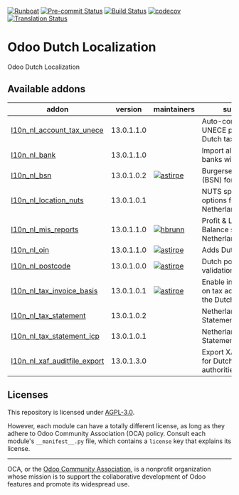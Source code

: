 
[![Runboat](https://img.shields.io/badge/runboat-Try%20me-875A7B.png)](https://runboat.odoo-community.org/builds?repo=OCA/l10n-netherlands&target_branch=13.0)
[![Pre-commit Status](https://github.com/OCA/l10n-netherlands/actions/workflows/pre-commit.yml/badge.svg?branch=13.0)](https://github.com/OCA/l10n-netherlands/actions/workflows/pre-commit.yml?query=branch%3A13.0)
[![Build Status](https://github.com/OCA/l10n-netherlands/actions/workflows/test.yml/badge.svg?branch=13.0)](https://github.com/OCA/l10n-netherlands/actions/workflows/test.yml?query=branch%3A13.0)
[![codecov](https://codecov.io/gh/OCA/l10n-netherlands/branch/13.0/graph/badge.svg)](https://codecov.io/gh/OCA/l10n-netherlands)
[![Translation Status](https://translation.odoo-community.org/widgets/l10n-netherlands-13-0/-/svg-badge.svg)](https://translation.odoo-community.org/engage/l10n-netherlands-13-0/?utm_source=widget)

<!-- /!\ do not modify above this line -->

# Odoo Dutch Localization

Odoo Dutch Localization

<!-- /!\ do not modify below this line -->

<!-- prettier-ignore-start -->

[//]: # (addons)

Available addons
----------------
addon | version | maintainers | summary
--- | --- | --- | ---
[l10n_nl_account_tax_unece](l10n_nl_account_tax_unece/) | 13.0.1.1.0 |  | Auto-configure UNECE params on Dutch taxes
[l10n_nl_bank](l10n_nl_bank/) | 13.0.1.1.0 |  | Import all Dutch banks with BIC code
[l10n_nl_bsn](l10n_nl_bsn/) | 13.0.1.0.2 | [![astirpe](https://github.com/astirpe.png?size=30px)](https://github.com/astirpe) | Burgerservicenummer (BSN) for Partners
[l10n_nl_location_nuts](l10n_nl_location_nuts/) | 13.0.1.0.1 |  | NUTS specific options for Netherlands
[l10n_nl_mis_reports](l10n_nl_mis_reports/) | 13.0.1.1.0 | [![hbrunn](https://github.com/hbrunn.png?size=30px)](https://github.com/hbrunn) | Profit & Loss / Balance sheet for the Netherlands
[l10n_nl_oin](l10n_nl_oin/) | 13.0.1.1.0 | [![astirpe](https://github.com/astirpe.png?size=30px)](https://github.com/astirpe) | Adds Dutch OIN field
[l10n_nl_postcode](l10n_nl_postcode/) | 13.0.1.0.0 | [![astirpe](https://github.com/astirpe.png?size=30px)](https://github.com/astirpe) | Dutch postcode validation for Partners
[l10n_nl_tax_invoice_basis](l10n_nl_tax_invoice_basis/) | 13.0.1.0.1 | [![astirpe](https://github.com/astirpe.png?size=30px)](https://github.com/astirpe) | Enable invoice basis on tax according to the Dutch law
[l10n_nl_tax_statement](l10n_nl_tax_statement/) | 13.0.1.0.2 |  | Netherlands BTW Statement
[l10n_nl_tax_statement_icp](l10n_nl_tax_statement_icp/) | 13.0.1.0.1 |  | Netherlands ICP Statement
[l10n_nl_xaf_auditfile_export](l10n_nl_xaf_auditfile_export/) | 13.0.1.3.0 |  | Export XAF auditfiles for Dutch tax authorities

[//]: # (end addons)

<!-- prettier-ignore-end -->

## Licenses

This repository is licensed under [AGPL-3.0](LICENSE).

However, each module can have a totally different license, as long as they adhere to Odoo Community Association (OCA)
policy. Consult each module's `__manifest__.py` file, which contains a `license` key
that explains its license.

----
OCA, or the [Odoo Community Association](http://odoo-community.org/), is a nonprofit
organization whose mission is to support the collaborative development of Odoo features
and promote its widespread use.
